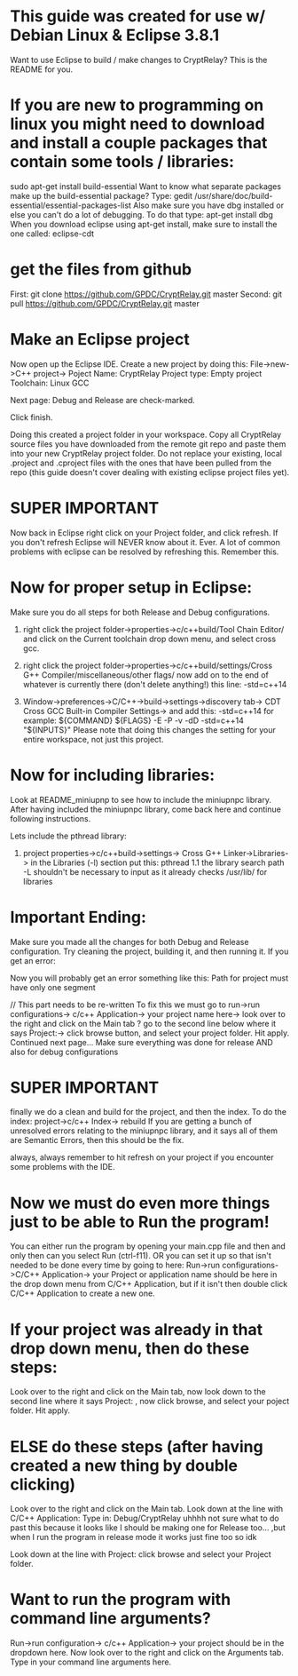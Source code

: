 # This guide was created for use w/ Debian Linux & Eclipse 3.8.1
Want to use Eclipse to build / make changes to CryptRelay? This is the README for you.

# If you are new to programming on linux you might need to download and install a couple packages that contain some tools / libraries:
sudo apt-get install build-essential
Want to know what separate packages make up the build-essential package? Type:
gedit /usr/share/doc/build-essential/essential-packages-list
Also make sure you have dbg installed or else you can't do a lot of debugging. To do that type: apt-get install dbg
When you download eclipse using apt-get install, make sure to install the one called: eclipse-cdt

# get the files from github
First: git clone https://github.com/GPDC/CryptRelay.git master
Second: git pull https://github.com/GPDC/CryptRelay.git master

# Make an Eclipse project
Now open up the Eclipse IDE.
Create a new project by doing this:
File->new->C++ project->
Poject Name: CryptRelay
Project type: Empty project
Toolchain: Linux GCC

Next page:
Debug and Release are check-marked.

Click finish.

Doing this created a project folder in your workspace.
Copy all CryptRelay source files you have downloaded from the remote git repo and paste them into your new CryptRelay project folder. Do not replace your existing, local .project and .cproject files with the ones that have been pulled from the repo (this guide doesn't cover dealing with existing eclipse project files yet).

# SUPER IMPORTANT
Now back in Eclipse right click on your Project folder, and click refresh.
If you don't refresh Eclipse will NEVER know about it. Ever. A lot of common problems with eclipse can be resolved by refreshing this. Remember this.

# Now for proper setup in Eclipse:
Make sure you do all steps for both Release and Debug configurations.

1. right click the project folder->properties->c/c++build/Tool Chain Editor/
and click on the Current toolchain drop down menu, and select cross gcc.

2. right click the project folder->properties->c/c++build/settings/Cross G++ Compiler/miscellaneous/other flags/ now add on to the end of whatever is currently there (don't delete anything!) this line: -std=c++14

3. Window->preferences->C/C++->build->settings->discovery tab-> CDT Cross GCC Built-in Compiler Settings-> and add this: -std=c++14
for example:       ${COMMAND} ${FLAGS} -E -P -v -dD -std=c++14 "${INPUTS}"
Please note that doing this changes the setting for your entire workspace, not just this project.

# Now for including libraries:
Look at README_miniupnp to see how to include the miniupnpc library. After having included the miniupnpc library, come back here and continue following instructions.

Lets include the pthread library:
1. project properties->c/c++build->settings-> Cross G++ Linker->Libraries-> 
	in the Libraries (-l) section put this:
	pthread
1.1 the library search path -L shouldn't be necessary to input as it already checks /usr/lib/   for libraries


# Important Ending:
Make sure you made all the changes for both Debug and Release configuration.
Try cleaning the project, building it, and then running it. If you get an error:

Now you will probably get an error something like this:
	 Path for project must have only one segment

// This part needs to be re-written
To fix this we must go to   run->run configurations-> c/c++ Application-> your project name here-> look over to the right and click on the Main tab ? go to the second line below where it says Project:-> click browse button, and select your project folder. Hit apply.
Continued next page...
Make sure everything was done for release AND also for debug configurations


# SUPER IMPORTANT
finally we do a clean and build for the project, and then the index. To do the index:
project->c/c++ Index-> rebuild
If you are getting a bunch of unresolved errors relating to the miniupnpc library, and it says all of them are Semantic Errors, then this should be the fix.



always, always remember to hit refresh on your project if you encounter some problems with the IDE.


# Now we must do even more things just to be able to Run the program!
You can either run the program by opening your main.cpp file and then and only then can you select Run (ctrl-f11).
OR you can set it up so that isn't needed to be done every time by going to here:
Run->run configurations->C/C++ Application-> your Project or application name should be here in the drop down menu from C/C++ Application, but if it isn't then double click C/C++ Application to create a new one.

# If your project was already in that drop down menu, then do these steps:
Look over to the right and click on the Main tab, now look down to the second line where it says Project: , now click browse, and select your poject folder. Hit apply.


# ELSE do these steps (after having created a new thing by double clicking)
Look over to the right and click on the Main tab.
Look down at the line with C/C++ Application:
Type in: Debug/CryptRelay
uhhhh not sure what to do past this because it looks like I should be making one for Release too... ,but when I run the program in release mode it works just fine too so idk

Look down at the line with Project:
click browse and select your Project folder.


# Want to run the program with command line arguments?
Run->run configuration-> c/c++ Application-> your project should be in the dropdown here.
Now look over to the right and click on the Arguments tab.
Type in your command line arguments here.
